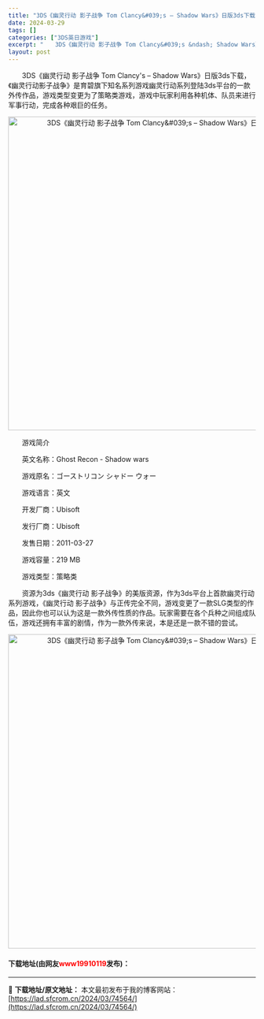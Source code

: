 ```yaml
---
title: "3DS《幽灵行动 影子战争 Tom Clancy&#039;s – Shadow Wars》日版3ds下载"
date: 2024-03-29
tags: []
categories: ["3DS英日游戏"]
excerpt: "　　3DS《幽灵行动 影子战争 Tom Clancy&#039;s &ndash; Shadow Wars》日版3ds下载，《幽灵行动影子战争》是育碧旗下知名系列游戏幽灵行动系列登陆3ds平台的一款外传作品，游戏类型变更为了策略类游戏，游戏中玩家利用各种机体、队员来进行军事行动，完成各种艰巨的任务。 &hellip;"
layout: post
---
```


 <p>　　3DS《幽灵行动 影子战争 Tom Clancy&#39;s &ndash; Shadow Wars》日版3ds下载，《幽灵行动影子战争》是育碧旗下知名系列游戏幽灵行动系列登陆3ds平台的一款外传作品，游戏类型变更为了策略类游戏，游戏中玩家利用各种机体、队员来进行军事行动，完成各种艰巨的任务。</p> <p align="center"><img align="" border="0" src="https://lad.sfcrom.cn/wp-content/uploads/2024/03/20240329_660629a0d0f2f.png" width="637" alt="3DS《幽灵行动 影子战争 Tom Clancy&amp;#039;s – Shadow Wars》日版3ds下载" /></p> <p>　　游戏简介</p> <p>　　英文名称：Ghost Recon - Shadow wars</p> <p>　　游戏原名：ゴーストリコン シャドー ウォー</p> <p>　　游戏语言：英文</p> <p>　　开发厂商：Ubisoft</p> <p>　　发行厂商：Ubisoft</p> <p>　　发售日期：2011-03-27</p> <p>　　游戏容量：219 MB</p> <p>　　游戏类型：策略类</p> <p>　　资源为3ds《幽灵行动 影子战争》的美版资源，作为3ds平台上首款幽灵行动系列游戏，《幽灵行动 影子战争》与正传完全不同，游戏变更了一款SLG类型的作品，因此你也可以认为这是一款外传性质的作品。玩家需要在各个兵种之间组成队伍，游戏还拥有丰富的剧情，作为一款外传来说，本是还是一款不错的尝试。</p> <p align="center"><img align="" border="0" src="https://lad.sfcrom.cn/wp-content/uploads/2024/03/20240329_660629a21c8ab.png" width="638" alt="3DS《幽灵行动 影子战争 Tom Clancy&amp;#039;s – Shadow Wars》日版3ds下载" /></p> <p><h4>下载地址(由网友<font color="red">www19910119</font>发布)：</h4></p> 

---
📖 **下载地址/原文地址：** 本文最初发布于我的博客网站：[https://lad.sfcrom.cn/2024/03/74564/](https://lad.sfcrom.cn/2024/03/74564/)
